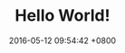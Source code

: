 ---
layout: post
title:  "Hello World!"
date:   2016-05-12 09:54:42 +0800
categories: 
image: assets/images/demo1.jpg
---